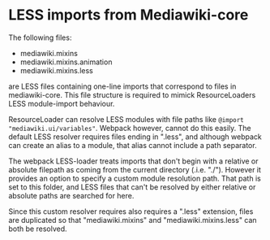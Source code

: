 # LESS imports from Mediawiki-core

The following files:

- mediawiki.mixins
- mediawiki.mixins.animation
- mediawiki.mixins.less

are LESS files containing one-line imports that correspond to files in
mediawiki-core. This file structure is required to mimick ResourceLoaders
LESS module-import behaviour.

ResourceLoader can resolve LESS modules with file paths like `@import "mediawiki.ui/variables"`.
Webpack however, cannot do this easily. The default LESS resolver requires
files ending in ".less", and although webpack can create an alias to a
module, that alias cannot include a path separator.

The webpack LESS-loader treats imports that don't begin with a relative or
absolute filepath as coming from the current directory (.i.e. "./").
However it provides an option to specify a custom module resolution path.
That path is set to this folder, and LESS files that can't be resolved by
either relative or absolute paths are searched for here.

Since this custom resolver requires also requires a ".less" extension,
files are duplicated so that "mediawiki.mixins" and "mediawiki.mixins.less"
can both be resolved.
